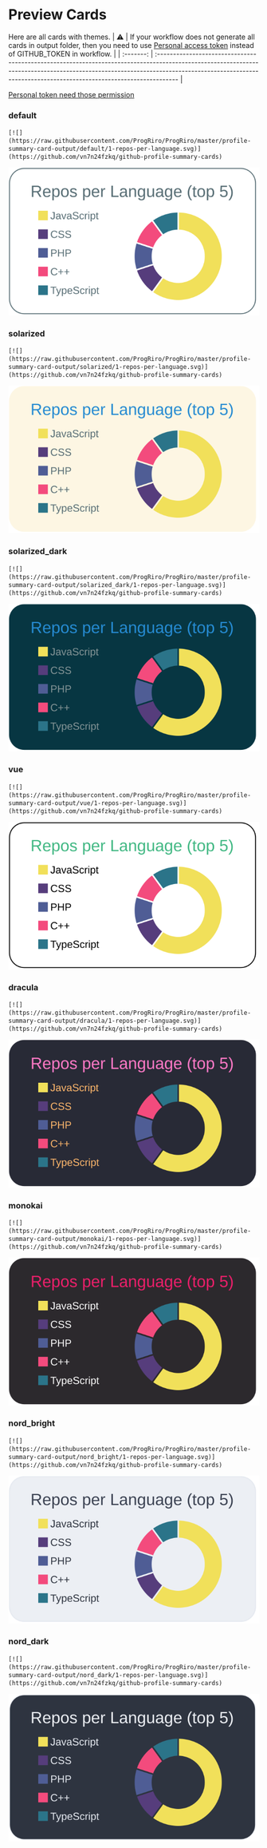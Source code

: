 
# Preview Cards

Here are all cards with themes.
| :warning: | If your workflow does not generate all cards in output folder, then you need to use [Personal access token](https://docs.github.com/en/actions/configuring-and-managing-workflows/creating-and-storing-encrypted-secrets) instead of GITHUB_TOKEN in workflow. |
| :-------: | :------------------------------------------------------------------------------------------------------------------------------------------------------------------------------------------------------------------------------------------------ |

[Personal token need those permission](https://github.com/vn7n24fzkq/github-profile-summary-cards/wiki/Personal-access-token-permissions)


### default


```
[![](https://raw.githubusercontent.com/ProgRiro/ProgRiro/master/profile-summary-card-output/default/1-repos-per-language.svg)](https://github.com/vn7n24fzkq/github-profile-summary-cards)
```
![](https://raw.githubusercontent.com/ProgRiro/ProgRiro/master/profile-summary-card-output/default/1-repos-per-language.svg)


### solarized


```
[![](https://raw.githubusercontent.com/ProgRiro/ProgRiro/master/profile-summary-card-output/solarized/1-repos-per-language.svg)](https://github.com/vn7n24fzkq/github-profile-summary-cards)
```
![](https://raw.githubusercontent.com/ProgRiro/ProgRiro/master/profile-summary-card-output/solarized/1-repos-per-language.svg)


### solarized_dark


```
[![](https://raw.githubusercontent.com/ProgRiro/ProgRiro/master/profile-summary-card-output/solarized_dark/1-repos-per-language.svg)](https://github.com/vn7n24fzkq/github-profile-summary-cards)
```
![](https://raw.githubusercontent.com/ProgRiro/ProgRiro/master/profile-summary-card-output/solarized_dark/1-repos-per-language.svg)


### vue


```
[![](https://raw.githubusercontent.com/ProgRiro/ProgRiro/master/profile-summary-card-output/vue/1-repos-per-language.svg)](https://github.com/vn7n24fzkq/github-profile-summary-cards)
```
![](https://raw.githubusercontent.com/ProgRiro/ProgRiro/master/profile-summary-card-output/vue/1-repos-per-language.svg)


### dracula


```
[![](https://raw.githubusercontent.com/ProgRiro/ProgRiro/master/profile-summary-card-output/dracula/1-repos-per-language.svg)](https://github.com/vn7n24fzkq/github-profile-summary-cards)
```
![](https://raw.githubusercontent.com/ProgRiro/ProgRiro/master/profile-summary-card-output/dracula/1-repos-per-language.svg)


### monokai


```
[![](https://raw.githubusercontent.com/ProgRiro/ProgRiro/master/profile-summary-card-output/monokai/1-repos-per-language.svg)](https://github.com/vn7n24fzkq/github-profile-summary-cards)
```
![](https://raw.githubusercontent.com/ProgRiro/ProgRiro/master/profile-summary-card-output/monokai/1-repos-per-language.svg)


### nord_bright


```
[![](https://raw.githubusercontent.com/ProgRiro/ProgRiro/master/profile-summary-card-output/nord_bright/1-repos-per-language.svg)](https://github.com/vn7n24fzkq/github-profile-summary-cards)
```
![](https://raw.githubusercontent.com/ProgRiro/ProgRiro/master/profile-summary-card-output/nord_bright/1-repos-per-language.svg)


### nord_dark


```
[![](https://raw.githubusercontent.com/ProgRiro/ProgRiro/master/profile-summary-card-output/nord_dark/1-repos-per-language.svg)](https://github.com/vn7n24fzkq/github-profile-summary-cards)
```
![](https://raw.githubusercontent.com/ProgRiro/ProgRiro/master/profile-summary-card-output/nord_dark/1-repos-per-language.svg)

